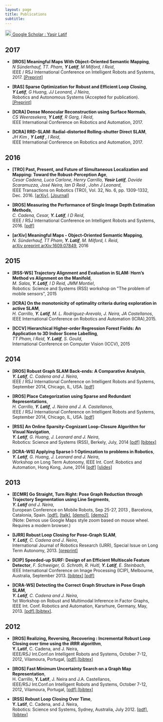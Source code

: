 ```yaml
---
layout: page
title: Publications
subtitle: 
---
```



[<img src="http://wwwusers.di.uniroma1.it/~dellibovi/img/googlescholar-icon.png" width="20"/> Google Scholar : Yasir Latif](https://scholar.google.com.au/citations?user=pGsO6EkAAAAJ&hl=en) 

## 2017
 - **[IROS] Meaningful Maps With Object-Oriented Semantic Mapping**,  
   *N Sünderhauf, TT. Pham, **Y Latif**, M Milford, I Reid*,  
   IEEE / RSJ International Conference on Intelligent Robots and Systems, 2017.
   [[Preprint]](https://arxiv.org/abs/1609.07849)

 - **[RAS] Sparse Optimization for Robust and Efficient Loop Closing**,  
   ***Y Latif**, G Huang, JJ Leonard, J Neira*,  
   Robotics and Autonomous Systems (Accepted for publication).  
   [[Preprint]](https://arxiv.org/abs/1701.08921)

 - **[ICRA] Dense Monocular Reconstruction using Surface Normals**,  
   *CS Weerasekera, **Y Latif**, R Garg, I Reid*,  
   IEEE International Conference on Robotics and Automation, 2017.
   
 - **[ICRA] RRD-SLAM: Radial-distorted Rolling-shutter Direct SLAM**,  
   *JH Kim , **Y Latif** , I Reid*,  
   IEEE International Conference on Robotics and Automation, 2017.
   

## 2016
 - **[TRO] Past, Present, and Future of Simultaneous Localization and Mapping: Toward the Robust-Perception Age**,  
   *Cesar Cadena, Luca Carlone, Henry Carrillo, **Yasir Latif**, Davide Scaramuzza,  José Neira, Ian D Reid , John J Leonard*,  
   IEEE Transactions on Robotics (TRO), Vol. 32, No. 6, pp. 1309-1332, Dec. 2016.
   [[arXiv]](https://arxiv.org/abs/1606.05830),
   [[Journal]](http://ieeexplore.ieee.org/abstract/document/7747236/)
   
 - **[IROS] Measuring the Performance of Single Image Depth Estimation Methods**,  
   *C. Cadena, Cesar, **Y. Latif**, I D Reid*,  
   IEEE / RSJ International Conference on Intelligent Robots and Systems, 2016.
   [[pdf]](/papers/IROS2016_ccadena.pdf)
   
 -  **[arXiv] Meaningful Maps - Object-Oriented Semantic Mapping**,  
   *N. Sünderhauf, TT Pham, **Y. Latif**, M. Milford, I. Reid*,  
   [arXiv preprint arXiv:1609.07849](https://arxiv.org/abs/1609.07849), 2016	

## 2015

 - **[RSS-WS] Trajectory Alignment and Evaluation in SLAM: Horn’s Method vs Alignment on the Manifold**,  
   *M. Salas, **Y. Latif**, I D Reid, JMM Montiel*,  
   Robotics: Science and Systems (RSS) workshop on "The problem of mobile sensors", 2015

 - **[ICRA] On the monotonicity of optimality criteria during exploration in active SLAM**,  
   *H. Carrillo, **Y. Latif**, M. L. Rodriguez-Arevalo, J. Neira, JA Castellanos*,  
   IEEE International Conference on Robotics and Automation (ICRA),2015.
   
 - **[ICCV] Hierarchical Higher-order Regression Forest Fields: An Application to 3D Indoor Scene Labelling**,  
   *TT Pham, I Reid, **Y. Latif**, S. Gould*,  
   International Conference on Computer Vision (ICCV), 2015


## 2014
 - **[IROS] Robust Graph SLAM Back-ends: A Comparative Analysis**,  
   ***Y. Latif**, C. Cadena and J. Neira*,  
   IEEE / RSJ International Conference on Intelligent Robots and Systems, September 2014, Chicago, IL, USA.
   [[pdf]](/papers/LatifIROS14.pdf)   


 - **[IROS] Place Categorization using Sparse and Redundant Representations**,  
   *H. Carrillo, **Y. Latif**, J. Neira and J. A. Castellanos*,  
   IEEE / RSJ International Conference on Intelligent Robots and Systems, September 2014, Chicago, IL, USA.
   [[pdf]](/papers/LatifRSS14.pdf)
        
- **[RSS] An Online Sparsity-Cognizant Loop-Closure Algorithm for Visual Navigation**,  
  ***Y. Latif**, G. Huang, J. Leonard and J. Neira*,  
  Robotics: Science and Systems (RSS), Berkely, July, 2014 
  [[pdf]](/papers/LatifRSS14.pdf)
  [[bibtex]](/papers/LatifRSS14.bib)
    
- **[ICRA-WS] Applying Sparse l-1 Optimzation to problems in Robotics**,  
  ***Y. Latif**, G. Huang, J. Leonard and J. Neira*,  
  Workshop on Long Term Autonomy,
  IEEE Int. Conf. Robotics and Automation, Hong Kong, June, 2014 
  [[pdf]](/papers/LTA2014_l1_opt.pdf)
  [[slides]](http://goo.gl/I55QXr)
    
## 2013

 - **[ECMR] Go Straight, Turn Right: Pose Graph Reduction through Trajectory Segmentation using Line Segments**,  
   ***Y. Latif** and J. Neira*,  
   European Conference on Mobile Robots, Sep 25-27, 2013 , Barcelona, Catalonia, Spain.
   [[pdf]](/papers/ecmr_final_submission_IEEE.pdf),
   [[talk]](/confs/ECMR13/talk/ecmr.html),
   [[demo1]](/confs/ECMR13/demo1/demo.html),
   [[demo2]](/confs/ECMR13/demo2/demo.html)  
   (Note: Demos use Google Maps style zoom based on mouse wheel. Requires a modern browser.)

 - **[IJRR] Robust Loop Closing for Pose-Graph SLAM**,    
   ***Y. Latif**, C. Cadena and J. Neira*,  
   International Journal of Robotics Research (IJRR), Special Issue on Long Term Autonomy, 2013. 
   [[preprint]](/papers/IJRR.pdf)

 - **[ICIP] Speeded-up SURF: Design of an Efficient Multiscale Feature Detector**, 
   *F. Schweiger, G. Schroth, R. Huitl, **Y. Latif**, E. Steinbach*,  
   IEEE International Conference on Image Processing (ICIP), Melbourne, Australia, September 2013.
   [[bibtex]](http://www.lmt.ei.tum.de/bibtex.php?id=778)
   [[pdf]](http://www.lmt.ei.tum.de/forschung/publikationen/dateien/Schweiger2013Speeded-upSURF:Designof.pdf)

 - **[ICRA-WS] Detecting the Correct Graph Structure in Pose Graph SLAM**,  
   ***Y. Latif**, C. Cadena and J. Neira*,  
   1st Workshop on Robust and Multimodal Inference  in Factor Graphs, 
   IEEE Int. Conf. Robotics and Automation, Karsrhure, Germany, May, 2013.
   [[pdf]](/papers/ICRA2013_DetectingTheCorrectGraph.pdf),[[bibtex]](/papers/ICRA-WS.bib).

        
## 2012

 - **[IROS] Realizing, Reversing, Recovering : Incremental Robust Loop Closing over time using the iRRR algorithm**,  
   **Y. Latif**, C. Cadena, and J. Neira,  
   IEEE/RSJ Int.Conf.on Intelligent Robots and Systems, October 7-12, 2012, Vilamoura, Portugal, 
   [[pdf]](/papers/IROS2012_iRRR.pdf),[[bibtex]](/papers/iRRR.bib)
   
 - **[IROS] Fast Minimum Uncertainty Search on a Graph Map Representation**,  
   H. Carrillo, **Y. Latif**, J. Neira and J.A. Castellanos,  
   IEEE/RSJ Int.Conf.on Intelligent Robots and Systems, October 7-12, 2012, Vilamoura, Portugal, 
   [[pdf]](/papers/IROS2012_Famus.pdf),[[bibtex]](/papers/Famus.bib)
   
 - **[RSS] Robust Loop Closing Over Time**,  
   **Y. Latif**, C. Cadena, and J. Neira,  
   Robotics: Science snd Systems, Sydney, Australia, July 2012. 
   [[pdf]](/papers/RSS2012_RRR.pdf),[[bibtex]](/papers/RRR.bib)
